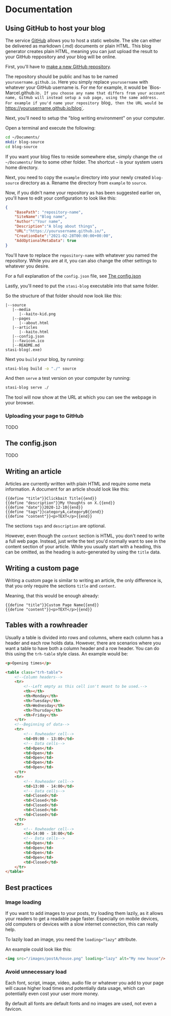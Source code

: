 # Documentation

## Using GitHub to host your blog

The service [GitHub](https://github.com) allows you to host a static website.
The site can either be delivered as markdown (.md) documents or plain HTML.
This blog generator creates plain HTML, meaning you can just upload the result
to your GitHub reppository and your blog will be online.

First, you'll have to [make a new GitHub repository](https://github.com/new).

The repository should be public and has to be named `yourusername.github.io`.
Here you simply replace `yourusername` with whatever your GitHub username
is. For me for example, it would be ´Bios-Marcel.github.io`.
If you choose any name that differs from your account name, GitHub will instead
setup a sub page, using the same address. For example if you'd name your
repository `blog`, then the URL would be `https://yourusername.github.io/blog`.

Next, you'll need to setup the "blog writing environment" on your computer.

Open a terminal and execute the following:

```sh
cd ~/Documents/
mkdir blog-source
cd blog-source
```

If you want your blog files to reside somewhere else, simply change the
`cd ~/Documents/` line to some other folder. The shortcut `~` is your
system users home directory.

Next, you need to copy the `example` directory into your newly
created `blog-source` directory as a. Rename the directory from `example`
to `source`.

Now, if you didn't name your repository as has been suggested earlier on,
you'll have to edit your configuration to look like this:

```json
{
    "BasePath": "repository-name",
	"SiteName":"Blog name",
	"Author":"Your name",
    "Description":"A blog about things",
	"URL":"https://yourusername.github.io/",
	"CreationDate":"2021-02-28T00:00:00+00:00",
	"AddOptionalMetaData": true
}
```

You'll have to replace the `repository-name` with whatever you named the
repository. While you are at it, you can also change the other settings to
whatever you desire.

For a full explanation of the `config.json` file, see [The config.json](/the-config.json)

Lastly, you'll need to put the `stasi-blog` executable into that same folder.

So the structure of that folder should now look like this:

```plain
|--source
   |--media
      |--kaito-kid.png
   |--pages
      |--about.html
   |--articles
      |--kaito.html
   |--config.json
   |--favicon.ico
   |--README.md
stasi-blog(.exe)
```

Next you `build` your blog, by running:

```sh
stasi-blog build -o "./" source
```

And then `serve` a test version on your computer by running:

```sh
stasi-blog serve ./
```

The tool will now show at the URL at which you can see the webpage in your
browser.

### Uploading your page to GitHub

TODO
## The config.json

TODO

## Writing an article

Articles are currently written with plain HTML and require some meta
information. A document for an article should look like this:

```
{{define "title"}}Clickbait Title{{end}}
{{define "description"}}My thoughts on X.{{end}}
{{define "date"}}2020-12-10{{end}}
{{define "tags"}}categoryA,categoryB{{end}}
{{define "content"}}<p>TEXT</p>{{end}}
```

The sections `tags` and `description` are optional.

However, even though the `content` section is HTML, you don't need to write
a full web page. Instead, just write the text you'd normally want to see in
the content section of your article. While you usually start with a
heading, this can be omitted, as the heading is auto-generated by using the
`title` data.

## Writing a custom page

Writing a custom page is similar to writing an article, the only difference
is, that you only require the sections `title` and `content`.

Meaning, that this would be enough already:

```
{{define "title"}}Custom Page Name{{end}}
{{define "content"}}<p>TEXT</p>{{end}}
```

## Tables with a rowhreader

Usually a table is divided into rows and columns, where each column has a
header and each row holds data. However, there are scenarios where you want
a table to have both a column header and a row header. You can do this using
the `trh-table` style class. An example would be:

```html
<p>Opening times</p>

<table class="trh-table">
    <!--Column headers-->
    <tr>
        <!--Left empty as this cell isn't meant to be used.-->
        <th></th>
        <th>Monday</th>
        <th>Tuesday</th>
        <th>Wednesday</th>
        <th>Thursday</th>
        <th>Friday</th>
    </tr>
    <!--Beginning of data-->
    <tr>
        <!-- Rowheader cell-->
        <td>09:00 - 13:00</td>
        <!-- Data cells-->
        <td>Open</td>
        <td>Open</td>
        <td>Open</td>
        <td>Open</td>
        <td>Open</td>
    </tr>
    <tr>
        <!-- Rowheader cell-->
        <td>13:00 - 14:00</td>
        <!-- Data cells-->
        <td>Closed</td>
        <td>Closed</td>
        <td>Closed</td>
        <td>Closed</td>
        <td>Closed</td>
    </tr>
    <tr>
        <!-- Rowheader cell-->
        <td>14:00 - 18:00</td>
        <!-- Data cells-->
        <td>Open</td>
        <td>Open</td>
        <td>Open</td>
        <td>Open</td>
        <td>Closed</td>
    </tr>
</table>
```

## Best practices

### Image loading

If you want to add images to your posts, try loading them lazily, as it
allows your readers to get a readable page faster. Especially on mobile
devices, old computers or devices with a slow internet connection, this
can really help.

To lazily load an image, you need the `loading="lazy"` attribute.

An example could look like this:

```html
<img src="/images/postA/house.png" loading="lazy" alt="My new house"/>
```

### Avoid unnecessary load

Each font, script, image, video, audio file or whatever you add to your
page will cause higher load times and potentially data usage, which can
potentially even cost your user more money.

By default all fonts are default fonts and no images are used, not even
a favicon.
